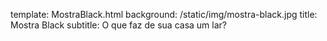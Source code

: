 template: MostraBlack.html
background: /static/img/mostra-black.jpg
title: Mostra Black
subtitle: O que faz de sua casa um lar?


